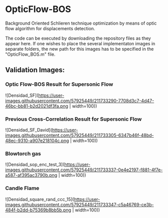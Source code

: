 # OpticFlow-BOS
Background Oriented Schlieren technique optimization by means of optic flow algorithm for displacements detection.

The code can be executed by downloading the repository files as they appear here. If one wishes to place the several implementaton images in separate folders, the new path for this images has to be specified in the "OpticFlow_BOS.m" file. 

## Validation Images: 
### Optic Flow-BOS Result for Supersonic Flow
![Densidad_SF](https://user-images.githubusercontent.com/57925449/211733290-7708d3c7-4d47-46bc-bb81-b2d2021df3fa.png | width=100))
### Previous Cross-Correlation Result for Supersonic Flow
![Densidad_SF_David](https://user-images.githubusercontent.com/57925449/211733305-6347b46f-48bd-48ec-9310-a907e218104c.png | width=100))
### Blowtorch gas
![Densidad_sop_enc_test_3](https://user-images.githubusercontent.com/57925449/211733337-0e4e2197-f881-4f7e-a587-af395ac3790b.png | width=100))
### Candle Flame 
![Densidad_square_rand_ccc_15](https://user-images.githubusercontent.com/57925449/211733347-c5a46769-ce3b-484f-b2dd-b75369b8bb5b.png | width=100))
